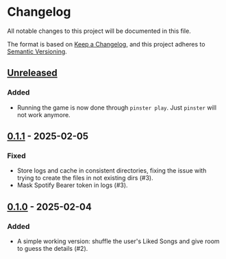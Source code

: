 # Changelog

All notable changes to this project will be documented in this file.

The format is based on [Keep a Changelog](https://keepachangelog.com/en/1.1.0/),
and this project adheres to [Semantic Versioning](https://semver.org/spec/v2.0.0.html).

## [Unreleased]

### Added

- Running the game is now done through `pinster play`. Just `pinster` will not work
    anymore.

## [0.1.1] - 2025-02-05

### Fixed

- Store logs and cache in consistent directories, fixing the issue with trying to create
    the files in not existing dirs (#3).
- Mask Spotify Bearer token in logs (#3).

## [0.1.0] - 2025-02-04

### Added

- A simple working version: shuffle the user's Liked Songs and give room to guess
the details (#2).

[unreleased]: https://github.com/pin-79/pinster/compare/v0.1.1...HEAD
[0.1.1]: https://github.com/pin-79/pinster/compare/v0.1.0...v0.1.1
[0.1.0]: https://github.com/pin-79/pinster/releases/tag/v0.1.0
